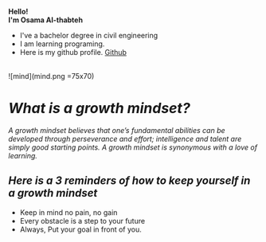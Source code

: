 **Hello!**<br>  **I'm Osama Al-thabteh**
- I've a bachelor degree in civil engineering <br>
- I am learning programing.
- Here is my github profile. [Github](https://github.com/Othabteh/)
<br>
![mind](mind.png =75x70)

<br>

# **_What is a growth mindset?_**

_A growth mindset believes that one’s fundamental abilities can be developed through perseverance and effort; intelligence and talent are simply good starting points. A growth mindset is synonymous with a love of learning._


## **_Here is a 3 reminders of how to keep yourself in a growth mindset_**
- Keep in mind no pain, no gain
- Every obstacle is a step to your future
- Always, Put your goal in front of you.




